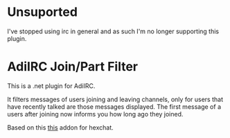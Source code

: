 Unsuported
=============
I've stopped using irc in general and as such I'm no longer supporting this plugin.

AdiIRC Join/Part Filter
=============
This is a .net plugin for AdiIRC.

It filters messages of users joining and leaving channels, only for users that have recently talked are those messages displayed. The first message of a users after joining now informs you how long ago they joined.

Based on this [this](https://github.com/hexchat/hexchat-addons/blob/master/python/smart_filter/filter.py) addon for hexchat.
